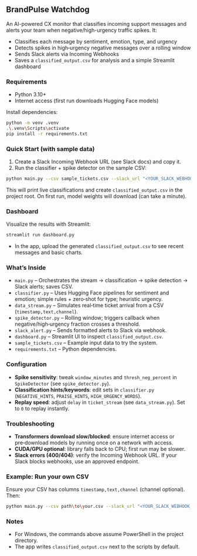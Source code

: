 ## BrandPulse Watchdog

An AI-powered CX monitor that classifies incoming support messages and alerts your team when negative/high-urgency traffic spikes. It:
- Classifies each message by sentiment, emotion, type, and urgency
- Detects spikes in high‑urgency negative messages over a rolling window
- Sends Slack alerts via Incoming Webhooks
- Saves a `classified_output.csv` for analysis and a simple Streamlit dashboard

### Requirements
- Python 3.10+
- Internet access (first run downloads Hugging Face models)

Install dependencies:
```bash
python -m venv .venv
.\.venv\Scripts\activate
pip install -r requirements.txt
```

### Quick Start (with sample data)
1) Create a Slack Incoming Webhook URL (see Slack docs) and copy it.
2) Run the classifier + spike detector on the sample CSV:
```bash
python main.py --csv sample_tickets.csv --slack_url "<YOUR_SLACK_WEBHOOK_URL>"
```
This will print live classifications and create `classified_output.csv` in the project root. On first run, model weights will download (can take a minute).

### Dashboard
Visualize the results with Streamlit:
```bash
streamlit run dashboard.py
```
- In the app, upload the generated `classified_output.csv` to see recent messages and basic charts.

### What’s Inside
- `main.py` – Orchestrates the stream → classification → spike detection → Slack alerts; saves CSV.
- `classifier.py` – Uses Hugging Face pipelines for sentiment and emotion; simple rules + zero‑shot for type; heuristic urgency.
- `data_stream.py` – Simulates real‑time ticket arrival from a CSV (`timestamp,text,channel`).
- `spike_detector.py` – Rolling window; triggers callback when negative/high‑urgency fraction crosses a threshold.
- `slack_alert.py` – Sends formatted alerts to Slack via webhook.
- `dashboard.py` – Streamlit UI to inspect `classified_output.csv`.
- `sample_tickets.csv` – Example input data to try the system.
- `requirements.txt` – Python dependencies.

### Configuration
- **Spike sensitivity**: tweak `window_minutes` and `thresh_neg_percent` in `SpikeDetector` (see `spike_detector.py`).
- **Classification hints/keywords**: edit sets in `classifier.py` (`NEGATIVE_HINTS`, `PRAISE_HINTS`, `HIGH_URGENCY_WORDS`).
- **Replay speed**: adjust `delay` in `ticket_stream` (see `data_stream.py`). Set to `0` to replay instantly.

### Troubleshooting
- **Transformers download slow/blocked**: ensure internet access or pre‑download models by running once on a network with access.
- **CUDA/GPU optional**: library falls back to CPU; first run may be slower.
- **Slack errors (400/404)**: verify the Incoming Webhook URL. If your Slack blocks webhooks, use an approved endpoint.

### Example: Run your own CSV
Ensure your CSV has columns `timestamp,text,channel` (channel optional). Then:
```bash
python main.py --csv path\to\your.csv --slack_url "<YOUR_SLACK_WEBHOOK_URL>"
```

### Notes
- For Windows, the commands above assume PowerShell in the project directory.
- The app writes `classified_output.csv` next to the scripts by default.
